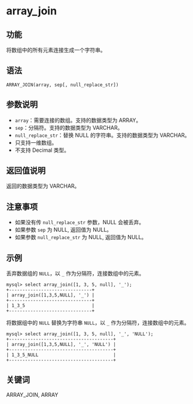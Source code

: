 # array_join

## 功能

将数组中的所有元素连接生成一个字符串。

## 语法

`ARRAY_JOIN(array, sep[, null_replace_str])`

## 参数说明

* `array`：需要连接的数组。支持的数据类型为 ARRAY。
* `sep`：分隔符。支持的数据类型为 VARCHAR。
* `null_replace_str`：替换 NULL 的字符串。支持的数据类型为 VARCHAR。
* 只支持一维数组。
* 不支持 Decimal 类型。

## 返回值说明

返回的数据类型为 VARCHAR。

## 注意事项

* 如果没有传 `null_replace_str` 参数，NULL 会被丢弃。
* 如果参数 `sep` 为 NULL, 返回值为 NULL。
* 如果参数 `null_replace_str` 为 NULL, 返回值为 NULL。

## 示例

丢弃数据组的 `NULL`，以 `_` 作为分隔符，连接数组中的元素。

```Plain Text
mysql> select array_join([1, 3, 5, null], '_');
+-------------------------------+
| array_join([1,3,5,NULL], '_') |
+-------------------------------+
| 1_3_5                         |
+-------------------------------+
```

将数据组中的 `NULL` 替换为字符串 `NULL`，以 `_` 作为分隔符，连接数组中的元素。

```Plain Text
mysql> select array_join([1, 3, 5, null], '_', 'NULL');
+---------------------------------------+
| array_join([1,3,5,NULL], '_', 'NULL') |
+---------------------------------------+
| 1_3_5_NULL                            |
+---------------------------------------+
```

## 关键词

ARRAY_JOIN, ARRAY
